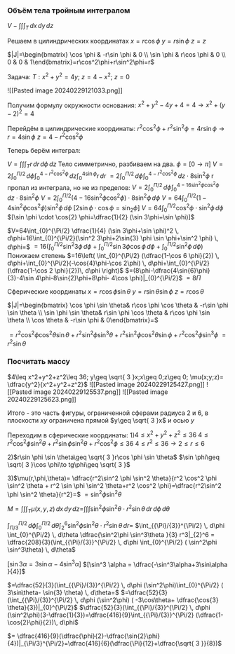 ### Объём тела тройным интегралом
$V-\int \int \int_{T}  \, dx \, dy \, dz$

Решаем в цилиндрических координатах
$x=r\cos \phi$
$y=r\sin \phi$
$z=z$

$|J|=\begin{bmatrix} \cos \phi & -r\sin \phi & 0 \\ \sin \phi & r\cos \phi & 0 \\ 0 & 0 & 1\end{bmatrix}=r\cos^2\phi+r\sin^2\phi=r$

Задача:
$T: x^2+y^2=4y; \ z=4-x^2; \ z=0$

![[Pasted image 20240229121033.png]]

Получим формулу окружности основания:
$x^2+y^2-4y+4=4\to x^2+(y-2)^2=4$

Перейдём в цилиндрические координаты:
$r^2 \cos^2 \phi+r^2 \sin ^2\phi=4r \sin \phi\to r=4 \sin \phi$
$z=4-r^2 \cos^2 \phi$

Теперь берём интеграл:

$V=\int \int \int_{T} r \, dr \, d\phi \, dz$ 
Тело симметрично, разбиваем на два. $\phi=[0\to \pi]$
$V= 2 \int_{0}^{\Pi/2}  \, d\phi \int_{0}^{4-r^2\cos^2\phi}  \, dz\int_{0}^{4\sin \phi} r \, dr$ $=2 \int_{0}^{\Pi/2}  \, d\phi \int_{0}^{4-r^2\cos^2\phi}  \, dz \cdot{8}\sin^2 \phi$
r пропал из интеграла, но не из пределов:
$V =2\int_{0}^{\Pi/2}  \, d\phi \int_{0}^{4-16 \sin^2 \phi\cos^2\phi}  \, dz \cdot{8}\sin^2 \phi$
$V =2\int_{0}^{\Pi/2} (4-16 \sin^2 \phi\cos^2\phi)\cdot{8}\sin^2 \phi \, d\phi$
$V =64\int_{0}^{\Pi/2} (1-4 \sin^2 \phi\cos^2\phi)\sin^2 \phi \, d\phi$
$[2\sin \phi \cdot \cos \phi=\sin_{2}\phi]$
$V=64\int_{0}^{\Pi/2} \cos^2 \phi \cdot \sin^2\phi \, d\phi$
$[\sin \phi \cdot \cos{2} \phi=\dfrac{1}{2} (\sin 3\phi+\sin \phi)]$

$V=64\int_{0}^{\Pi/2} \dfrac{1}{4} (\sin 3\phi+\sin \phi)^2 \, d\phi=16\int_{0}^{\Pi/2}(\sin^2 3\phi+2\sin{3} \phi \sin \phi+\sin^2 \phi) \, d\phi=$ $=16(\int_{0}^{\Pi/2}\sin^2 3\phi \, d\phi+\int_{0}^{\Pi/2}\sin 3\phi \cos \phi \, d\phi+\int_{0}^{\Pi/2}\sin^2 \phi \, d\phi)$
Понижаем степень 
$=16\left( \int_{0}^{\Pi/2} (\dfrac{1-\cos 6 \phi}{2}) \, d\phi+\int_{0}^{\Pi/2}(-\cos{4}\phi-\cos 2\phi) \, d\phi+\int_{0}^{\Pi/2}(\dfrac{1-\cos 2 \phi}{2})\, d\phi \right)$
$=(8\phi-\dfrac{4\sin{6}\phi}{3}-4\sin 4\phi-8\sin{2}\phi+8\phi- 4\cos \phi)|_{0}^{\Pi/2}$
$=8 \Pi$

Сферические координаты
$x=r\cos \phi \sin \theta$
$y=r\sin \theta \sin \phi$
$z=r\cos \theta$

$|J|=\begin{bmatrix} \cos \phi \sin \theta& r\cos \phi \cos \theta & -r\sin \phi \sin \theta \\ \sin \phi \sin \theta& r\sin \phi \cos \theta & r\cos \phi \sin \theta \\ \cos \theta & -r\sin \phi & 0\end{bmatrix}=$

$=r^2\cos^2\phi \cos^2 \theta \sin \theta+r^2 \sin^2 \phi \sin^3 \theta +r^2 \sin^2\phi \cos^2\theta \sin \phi+r^2 \cos^2\phi \sin^3\phi$
$=r^2\sin \theta$

### Посчитать массу 
$4\leq x^2+y^2+z^2\leq 36; y\geq \sqrt{ 3 }x;x\geq 0;z\geq 0; \mu(x;y;z)= \dfrac{y^2}{x^2+y^2+z^2}$
![[Pasted image 20240229125427.png]]
![[Pasted image 20240229125537.png]]
![[Pasted image 20240229125623.png]]

Итого - это часть фигуры, ограниченной сферами радиуса 2 и 6, в плоскости $xy$ ограничена прямой $y\geq \sqrt{ 3 }x$ и осью $y$ 

Переходим в сферические координаты:
1)$4\leq x^2+y^2+z^2\leq 36$
$4\leq r^2 \cos^2 \phi \sin^2 \theta + r^2 \sin \phi \sin^2 \theta+r^2 \cos^2 \phi\leq 36$
$4\leq r^2\leq 36\to{2}\leq r\leq 6$

2)$r\sin \phi \sin \theta\geq \sqrt{ 3 }r\cos \phi \sin \theta$
$\sin \phi\geq \sqrt{ 3 }\cos \phi\to tg\phi\geq \sqrt{ 3 }$

3)$\mu(r,\phi,\theta)= \dfrac{r^2\sin^2 \phi \sin^2 \theta}{r^2 \cos^2 \phi \sin^2 \theta + r^2 \sin \phi \sin^2 \theta+r^2 \cos^2 \phi}=\dfrac{r^2\sin^2 \phi \sin^2 \theta}{r^2}=$
$=\sin^2 \phi \sin^2 \theta$

$M=\int \int \int_{T} \mu(x,y,z) \, dx \, dy \, dz=$$\int \int \int \sin^2\phi \sin^2\theta \cdot r^2 \sin \theta \, dr \, d\phi \, d\theta$

$\int_{{\Pi}/{3}}^{\Pi/2}  \, d\phi \int_{0}^{\Pi/2}  \, d\theta \int_{2}^6 \sin^2\phi \sin^2\theta \cdot r^2 \sin \theta \, dr=$
$\int_{{\Pi}/{3}}^{\Pi/2}  \, d\phi \int_{0}^{\Pi/2}  \, d\theta  \dfrac{\sin^2\phi \sin^3\theta  }{3} r^3|_{2}^6 = \dfrac{208}{3}(\int_{{\Pi}/{3}}^{\Pi/2}  \, d\phi \int_{0}^{\Pi/2} (  \sin^2\phi \sin^3\theta) \, d\theta$

$[\sin{3} \alpha = 3 \sin \alpha- 4 \sin^3\alpha]$
$[\sin^3 \alpha = \dfrac{-\sin^3\alpha+3\sin\alpha }{4}]$

$=\dfrac{52}{3}(\int_{{\Pi}/{3}}^{\Pi/2}  \, d\phi (\sin^2\phi)\int_{0}^{\Pi/2} (   3\sin\theta- \sin{3} \theta) \, d\theta=$
$=\dfrac{52}{3}(\int_{{\Pi}/{3}}^{\Pi/2}  \, d\phi (\sin^2\phi) (   -3\cos\theta+ \dfrac{\cos{3} \theta}{3})|_{0}^{\Pi/2}$
$\dfrac{52}{3}(\int_{{\Pi}/{3}}^{\Pi/2}  \, d\phi (\sin^2\phi)(3-\dfrac{1}{3})=\dfrac{416}{9}\int_{{\Pi}/{3}}^{\Pi/2} (\dfrac{1-\cos{2}\phi}{2})\, d\phi$

$= \dfrac{416}{9}(\dfrac{\phi}{2}-\dfrac{\sin{2}\phi}{4})|_{\Pi/3}^{\Pi/2}=\dfrac{416}{6}(\dfrac{\Pi}{12}+\dfrac{\sqrt{ 3 }}{8})$